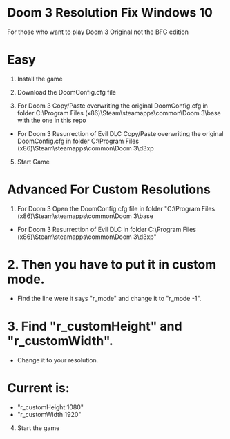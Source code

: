 # Doom 3 Resolution Fix Windows 10

For those who want to play Doom 3 Original not the BFG edition
# Easy

1. Install the game

2. Download the DoomConfig.cfg file

3. For Doom 3 Copy/Paste overwriting the original DoomConfig.cfg in  folder C:\Program Files (x86)\Steam\steamapps\common\Doom 3\base 
with the one in this repo 

* For Doom 3 Resurrection of Evil DLC Copy/Paste overwriting the original DoomConfig.cfg in  folder C:\Program Files (x86)\Steam\steamapps\common\Doom 3\d3xp

5. Start Game 

# Advanced For Custom Resolutions
1. For Doom 3 Open the DoomConfig.cfg file in folder "C:\Program Files (x86)\Steam\steamapps\common\Doom 3\base
 * For Doom 3 Resurrection of Evil DLC in folder  C:\Program Files (x86)\Steam\steamapps\common\Doom 3\d3xp"

# 2. Then you have to put it in custom mode.
* Find the line were it says "r_mode" and change it to "r_mode -1".

# 3. Find "r_customHeight" and "r_customWidth".
* Change it to your resolution.

# Current is:
* "r_customHeight 1080"
* "r_customWidth 1920"

4. Start the game
